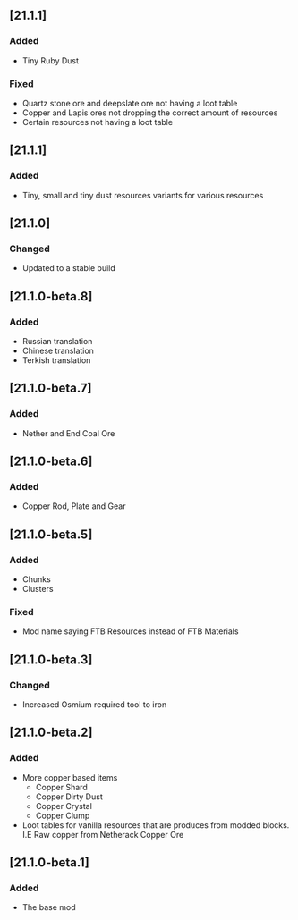 ## [21.1.1]

### Added
* Tiny Ruby Dust

### Fixed
* Quartz stone ore and deepslate ore not having a loot table
* Copper and Lapis ores not dropping the correct amount of resources
* Certain resources not having a loot table

## [21.1.1]

### Added
* Tiny, small and tiny dust resources variants for various resources

## [21.1.0]

### Changed

- Updated to a stable build

## [21.1.0-beta.8]

### Added

- Russian translation
- Chinese translation
- Terkish translation

## [21.1.0-beta.7]

### Added

- Nether and End Coal Ore

## [21.1.0-beta.6]

### Added

- Copper Rod, Plate and Gear

## [21.1.0-beta.5]

### Added

- Chunks
- Clusters

### Fixed

- Mod name saying FTB Resources instead of FTB Materials

## [21.1.0-beta.3]

### Changed

- Increased Osmium required tool to iron

## [21.1.0-beta.2]

### Added

- More copper based items
  - Copper Shard
  - Copper Dirty Dust
  - Copper Crystal
  - Copper Clump
- Loot tables for vanilla resources that are produces from modded blocks. I.E Raw copper from Netherack Copper Ore

## [21.1.0-beta.1]

### Added

- The base mod
